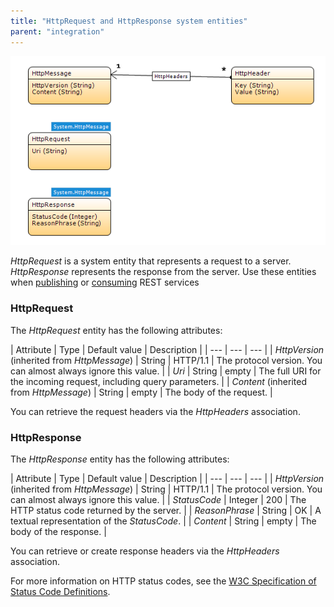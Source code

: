 ```yaml
---
title: "HttpRequest and HttpResponse system entities"
parent: "integration"
---
```


![](attachments/http-request-and-response-entities/http-request-and-response-domain-model.png)

*HttpRequest* is a system entity that represents a request to a server. *HttpResponse* represents the response from the server. Use these entities when [publishing](published-rest-services) or [consuming](consumed-rest-services) REST services

### <a name="http-request"></a>HttpRequest

The *HttpRequest* entity has the following attributes:

|  Attribute  |  Type  |  Default value | Description  |
|  ---  |  ---  |  ---  |
|  *HttpVersion* (inherited from *HttpMessage*) |  String  | HTTP/1.1 | The protocol version. You can almost always ignore this value. |
|  *Uri*  | String  | empty | The full URI for the incoming request, including query parameters. |
|  *Content* (inherited from *HttpMessage*) |  String  | empty | The body of the request. |

You can retrieve the request headers via the *HttpHeaders* association.

### <a name="http-response"></a>HttpResponse

The *HttpResponse* entity has the following attributes:

|  Attribute  |  Type  |  Default value | Description  |
|  ---  |  ---  |  ---  |
|  *HttpVersion* (inherited from *HttpMessage*)  |  String  | HTTP/1.1 | The protocol version. You can almost always ignore this value. |
|  *StatusCode*  |  Integer  | 200 | The HTTP status code returned by the server.  |
|  *ReasonPhrase*  |  String  |  OK | A textual representation of the *StatusCode*.  |
|  *Content*  |  String  | empty | The body of the response. |

You can retrieve or create response headers via the *HttpHeaders* association.

For more information on HTTP status codes, see the [W3C Specification of Status Code Definitions](https://www.w3.org/Protocols/rfc2616/rfc2616-sec10.html).
